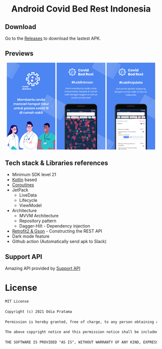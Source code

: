 
<h1 align="center">Android Covid Bed Rest Indonesia</h1>

## Download
Go to the [Releases](https://github.com/odiapratama/Android-CovidBedRest/releases) to download the lastest APK.

## Previews
<p align="center">
<img src="/preview/preview1.jpg" width="32%"/>
<img src="/preview/preview2.jpg" width="32%"/>
<img src="/preview/preview3.jpg" width="32%"/>
</p>



## Tech stack & Libraries references
- Minimum SDK level 21
- [Kotlin](https://kotlinlang.org/) based
- [Coroutines](https://github.com/Kotlin/kotlinx.coroutines)
- JetPack
  - LiveData
  - Lifecycle
  - ViewModel
- Architecture
  - MVVM Architecture
  - Repository pattern
  - Dagger-Hilt - Dependency injection
- [Retrofit2 & Gson](https://github.com/square/retrofit) - Constructing the REST API
- Dark mode feature
- Github action (Automatically send apk to Slack)

## Support API
Amazing API provided by [Support API](https://github.com/agallio/ina-covid-bed)

# License
```xml
MIT License

Copyright (c) 2021 Odia Pratama

Permission is hereby granted, free of charge, to any person obtaining a copy of this software and associated documentation files (the "Software"), to deal in the Software without restriction, including without limitation the rights to use, copy, modify, merge, publish, distribute, sublicense, and/or sell copies of the Software, and to permit persons to whom the Software is furnished to do so, subject to the following conditions:

The above copyright notice and this permission notice shall be included in all copies or substantial portions of the Software.

THE SOFTWARE IS PROVIDED "AS IS", WITHOUT WARRANTY OF ANY KIND, EXPRESS OR IMPLIED, INCLUDING BUT NOT LIMITED TO THE WARRANTIES OF MERCHANTABILITY, FITNESS FOR A PARTICULAR PURPOSE AND NONINFRINGEMENT. IN NO EVENT SHALL THE AUTHORS OR COPYRIGHT HOLDERS BE LIABLE FOR ANY CLAIM, DAMAGES OR OTHER LIABILITY, WHETHER IN AN ACTION OF CONTRACT, TORT OR OTHERWISE, ARISING FROM, OUT OF OR IN CONNECTION WITH THE SOFTWARE OR THE USE OR OTHER DEALINGS IN THE SOFTWARE.
```
